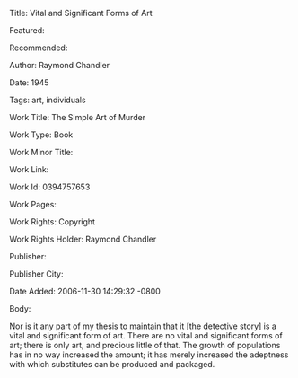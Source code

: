Title: Vital and Significant Forms of Art

Featured: 

Recommended: 

Author: Raymond Chandler

Date: 1945

Tags: art, individuals

Work Title: The Simple Art of Murder

Work Type: Book

Work Minor Title:  

Work Link: 

Work Id:  0394757653

Work Pages:  

Work Rights:  Copyright

Work Rights Holder:  Raymond Chandler

Publisher:  

Publisher City:  

Date Added: 2006-11-30 14:29:32 -0800

Body:

Nor is it any part of my thesis to maintain that it [the detective story] is a vital and significant form of art. There are no vital and significant forms of art; there is only art, and precious little of that. The growth of populations has in no way increased the amount; it has merely increased the adeptness with which substitutes can be produced and packaged.


